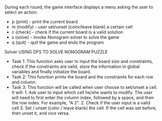 During each round, the game interface displays a menu asking the user to select an action:
  - p (print) - print the current board
  - m (modify) - user set/unset (color/leave blank) a certain cell
  - c (check) - check if the current board is a valid solution
  - s (solve) - invoke Nonogram solver to solve the game
  - q (quit) - quit the game and ends the program

Solver 
USING DFS TO SOLVE NONOGRAM PUZZLE

- Task 1: This function asks user to input the board size and constraints, check if the constraints are valid, 
store the information in global variables and finally initialize the board.  
- Task 2: This function prints the board and the constraints for each row and column.
- Task 3: This function will be called when user choose to set/unset a cell.
          It will:
              1. Ask user to input which cell he/she wants to modify. The user will need to first enter the column index, followed
                 by a space, and then the row index. For example, "A 2".
              2. Check if the user input is a valid cell
              3. Set / unset (color / leave blank) the cell. If the cell was set before, then unset it, and vice versa.
